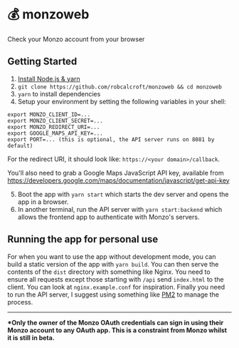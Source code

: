 # :moneybag: monzoweb
Check your Monzo account from your browser

## Getting Started
1. [Install Node.js & yarn](https://nodejs.org/en/download/package-manager/)
2. `git clone https://github.com/robcalcroft/monzoweb && cd monzoweb`
3. `yarn` to install dependencies
4. Setup your environment by setting the following variables in your shell:
```
export MONZO_CLIENT_ID=...
export MONZO_CLIENT_SECRET=...
export MONZO_REDIRECT_URI=...
export GOOGLE_MAPS_API_KEY=...
export PORT=... (this is optional, the API server runs on 8081 by default)
```
For the redirect URI, it should look like: `https://<your domain>/callback`.

You'll also need to grab a Google Maps JavaScript API key, available from https://developers.google.com/maps/documentation/javascript/get-api-key

5. Boot the app with `yarn start` which starts the dev server and opens the app in a browser.
6. In another terminal, run the API server with `yarn start:backend` which allows the frontend app to authenticate with Monzo's servers.

## Running the app for personal use
For when you want to use the app without development mode, you can build a static version of the app with `yarn build`. You can then serve the contents of the `dist` directory with something like Nginx. You need to ensure all requests except those starting with `/api` send `index.html` to the client. You can look at `nginx.example.conf` for inspiration. Finally you need to run the API server, I suggest using something like [PM2](http://pm2.keymetrics.io/) to manage the process.

---

__*Only the owner of the Monzo OAuth credentials can sign in using their Monzo account to any OAuth app. This is a constraint from Monzo whilst it is still in beta.__

